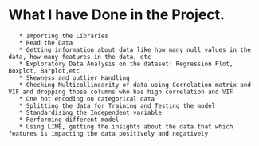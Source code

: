 # What I have Done in the Project.
       * Importing the Libraries
       * Read the Data
       * Getting information about data like how many null values in the data, how many features in the data, etc
       * Exploratory Data Analysis on the dataset: Regression Plot, Boxplot, Barplot,etc
       * Skewness and outlier Handling
       * Checking Multicollinearity of data using Correlation matrix and VIF and dropping those columns who has high correlation and VIF
       * One hot encoding on categorical data
       * Splitting the data for Training and Testing the model
       * Standardising the Independent variable
       * Performing different model
       * Using LIME, getting the insights about the data that which features is impacting the data positively and negatively
